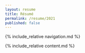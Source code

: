 ```yaml
---
layout: resume
title: Résumé
permalink: /resume/2021
published: false
---
```


<!-- Navigation-->
{% include_relative navigation.md %}
<!-- Employment Note-->
<!-- {% include_relative employment-note.md %} -->
<!-- Page Content-->
{% include_relative content.md %}